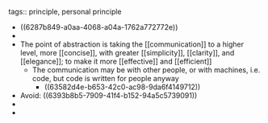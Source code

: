 tags:: principle, personal principle

- ((6287b849-a0aa-4068-a04a-1762a772772e))
-
- The point of abstraction is taking the [[communication]] to a higher level, more [[concise]], with greater [[simplicity]], [[clarity]], and [[elegance]]; to make it more [[effective]] and [[efficient]]
	- The communication may be with other people, or with machines, i.e. code, but code is written for people anyway
		- ((63582d4e-b653-42c0-ac98-9da6f4149712))
- Avoid: ((6393b8b5-7909-41f4-b152-94a5c5739091))
-
-